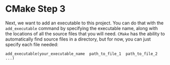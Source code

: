 # CMake Step 3

Next, we want to add an executable to this project. You can do that with the `add_executable` command by specifying the executable name, along with the locations of all the source files that you will need. `CMake` has the ability to automatically find source files in a directory, but for now, you can just specify each file needed:

```
add_executable(your_executable_name  path_to_file_1  path_to_file_2 ...)
```
